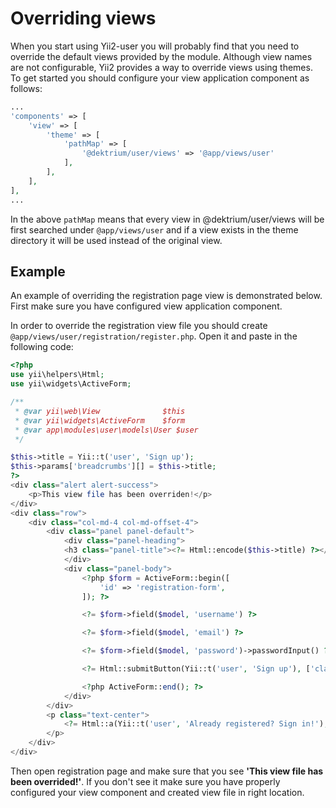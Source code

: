 Overriding views
================

When you start using Yii2-user you will probably find that you need to override the default views provided by the module.
Although view names are not configurable, Yii2 provides a way to override views using themes. To get started you should
configure your view application component as follows:

```php
...
'components' => [
    'view' => [
        'theme' => [
            'pathMap' => [
                '@dektrium/user/views' => '@app/views/user'
            ],
        ],
    ],
],
...
```

In the above `pathMap` means that every view in @dektrium/user/views will be first searched under `@app/views/user` and
if a view exists in the theme directory it will be used instead of the original view.

Example
-------

An example of overriding the registration page view is demonstrated below. First make sure you have configured view
application component.

In order to override the registration view file you should create `@app/views/user/registration/register.php`. Open it
and paste in the following code:

```php
<?php
use yii\helpers\Html;
use yii\widgets\ActiveForm;

/**
 * @var yii\web\View              $this
 * @var yii\widgets\ActiveForm    $form
 * @var app\modules\user\models\User $user
 */

$this->title = Yii::t('user', 'Sign up');
$this->params['breadcrumbs'][] = $this->title;
?>
<div class="alert alert-success">
    <p>This view file has been overriden!</p>
</div>
<div class="row">
    <div class="col-md-4 col-md-offset-4">
        <div class="panel panel-default">
            <div class="panel-heading">
            <h3 class="panel-title"><?= Html::encode($this->title) ?></h3>
            </div>
            <div class="panel-body">
                <?php $form = ActiveForm::begin([
                    'id' => 'registration-form',
                ]); ?>

                <?= $form->field($model, 'username') ?>

                <?= $form->field($model, 'email') ?>

                <?= $form->field($model, 'password')->passwordInput() ?>

                <?= Html::submitButton(Yii::t('user', 'Sign up'), ['class' => 'btn btn-success btn-block']) ?>

                <?php ActiveForm::end(); ?>
            </div>
        </div>
        <p class="text-center">
            <?= Html::a(Yii::t('user', 'Already registered? Sign in!'), ['/user/security/login']) ?>
        </p>
    </div>
</div>
```

Then open registration page and make sure that you see **'This view file has been overrided!'**. If you don't see it
make sure you have properly configured your view component and created view file in right location.
